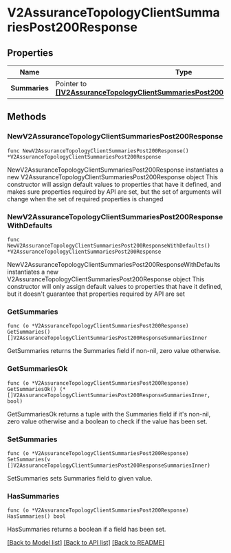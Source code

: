 # V2AssuranceTopologyClientSummariesPost200Response

## Properties

Name | Type | Description | Notes
------------ | ------------- | ------------- | -------------
**Summaries** | Pointer to [**[]V2AssuranceTopologyClientSummariesPost200ResponseSummariesInner**](V2AssuranceTopologyClientSummariesPost200ResponseSummariesInner.md) |  | [optional] 

## Methods

### NewV2AssuranceTopologyClientSummariesPost200Response

`func NewV2AssuranceTopologyClientSummariesPost200Response() *V2AssuranceTopologyClientSummariesPost200Response`

NewV2AssuranceTopologyClientSummariesPost200Response instantiates a new V2AssuranceTopologyClientSummariesPost200Response object
This constructor will assign default values to properties that have it defined,
and makes sure properties required by API are set, but the set of arguments
will change when the set of required properties is changed

### NewV2AssuranceTopologyClientSummariesPost200ResponseWithDefaults

`func NewV2AssuranceTopologyClientSummariesPost200ResponseWithDefaults() *V2AssuranceTopologyClientSummariesPost200Response`

NewV2AssuranceTopologyClientSummariesPost200ResponseWithDefaults instantiates a new V2AssuranceTopologyClientSummariesPost200Response object
This constructor will only assign default values to properties that have it defined,
but it doesn't guarantee that properties required by API are set

### GetSummaries

`func (o *V2AssuranceTopologyClientSummariesPost200Response) GetSummaries() []V2AssuranceTopologyClientSummariesPost200ResponseSummariesInner`

GetSummaries returns the Summaries field if non-nil, zero value otherwise.

### GetSummariesOk

`func (o *V2AssuranceTopologyClientSummariesPost200Response) GetSummariesOk() (*[]V2AssuranceTopologyClientSummariesPost200ResponseSummariesInner, bool)`

GetSummariesOk returns a tuple with the Summaries field if it's non-nil, zero value otherwise
and a boolean to check if the value has been set.

### SetSummaries

`func (o *V2AssuranceTopologyClientSummariesPost200Response) SetSummaries(v []V2AssuranceTopologyClientSummariesPost200ResponseSummariesInner)`

SetSummaries sets Summaries field to given value.

### HasSummaries

`func (o *V2AssuranceTopologyClientSummariesPost200Response) HasSummaries() bool`

HasSummaries returns a boolean if a field has been set.


[[Back to Model list]](../README.md#documentation-for-models) [[Back to API list]](../README.md#documentation-for-api-endpoints) [[Back to README]](../README.md)


